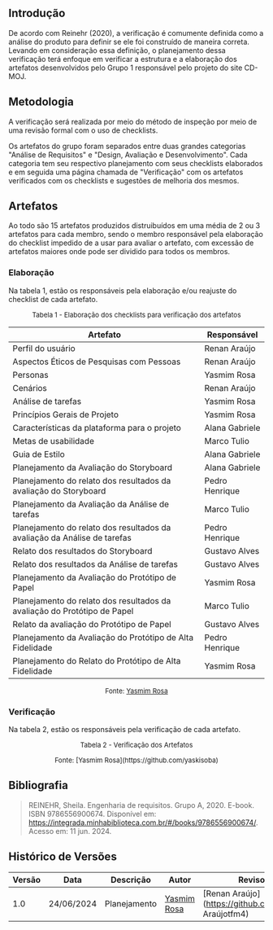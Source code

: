 ## Introdução
De acordo com Reinehr (2020), a verificação é comumente definida como a análise do produto para definir se ele foi construído de maneira correta. Levando em consideração essa definição, o planejamento dessa verificação terá enfoque em verificar a estrutura e a elaboração dos artefatos desenvolvidos pelo Grupo 1 responsável pelo projeto do site CD-MOJ.

## Metodologia
A verificação será realizada por meio do método de inspeção por meio de uma revisão formal com o uso de checklists.

Os artefatos do grupo foram separados entre duas grandes categorias "Análise de Requisitos" e "Design, Avaliação e Desenvolvimento". Cada categoria  tem seu respectivo planejamento com seus checklists elaborados e em seguida uma página chamada de "Verificação" com os artefatos verificados com os checklists e sugestões de melhoria dos mesmos.


## Artefatos
Ao todo são 15 artefatos produzidos distruibuídos em uma média de 2 ou 3 artefatos para cada membro, sendo o membro responsável pela elaboração do checklist impedido de a usar para avaliar o artefato, com excessão de artefatos maiores onde pode ser dividido para todos os membros. 

### Elaboração
Na tabela 1, estão os responsáveis pela elaboração e/ou reajuste do checklist de cada artefato.

<font size="2"><p style="text-align: center">Tabela 1 - Elaboração dos checklists para verificação dos artefatos </font>

<center>

| Artefato                                                          | Responsável |
|-----------------------------------------------------------------|-------------|
| Perfil do usuário                                               | Renan Araújo       |
| Aspectos Éticos de Pesquisas com Pessoas                        | Renan Araújo       |
| Personas                        | Yasmim Rosa       |
| Cenários                        | Renan Araújo       |
| Análise de tarefas                                              | Yasmim Rosa      |
| Princípios Gerais de Projeto                                    | Yasmim Rosa      |
| Características da plataforma para o projeto | Alana Gabriele |
| Metas de usabilidade                                            | Marco Tulio       |
| Guia de Estilo   | Alana Gabriele       |
| Planejamento da Avaliação do Storyboard                         | Alana Gabriele       |
| Planejamento do relato dos resultados da avaliação do Storyboard| Pedro Henrique       |
| Planejamento da Avaliação da Análise de tarefas                 | Marco Tulio       |
| Planejamento do relato dos resultados da avaliação da Análise de tarefas | Pedro Henrique       |
| Relato dos resultados do Storyboard                             | Gustavo Alves     |
| Relato dos resultados da Análise de tarefas                     | Gustavo Alves     |
| Planejamento da Avaliação do Protótipo de Papel                 | Yasmim Rosa      |
| Planejamento do relato dos resultados da avaliação do Protótipo de Papel | Marco Tulio       |
| Relato da avaliação do Protótipo de Papel | Gustavo Alves       |
| Planejamento da Avaliação do Protótipo de Alta Fidelidade                 | Pedro Henrique       |
| Planejamento do Relato do Protótipo de Alta Fidelidade                 |  Yasmim Rosa       |

</center>

<font size="2"><p style="text-align: center">Fonte: [Yasmim Rosa](https://github.com/yaskisoba)</p></font>

### Verificação
Na tabela 2, estão os responsáveis pela verificação de cada artefato.

<font size="2"><p style="text-align: center">Tabela 2 - Verificação dos Artefatos </font>

<center>

</center>
<font size="2"><p style="text-align: center">Fonte: [Yasmim Rosa](https://github.com/yaskisoba)</p></font>

## Bibliografia
> REINEHR, Sheila. Engenharia de requisitos. Grupo A, 2020. E-book. ISBN 9786556900674. Disponível em: https://integrada.minhabiblioteca.com.br/#/books/9786556900674/. Acesso em: 11 jun. 2024.

## Histórico de Versões

| Versão | Data       | Descrição                     | Autor                 | Revisor |
| ------ | ---------- | ----------------------------- | --------------------- | ------- |
| 1.0    | 24/06/2024 | Planejamento       | [Yasmim Rosa](https://github.com/yaskisoba) | [Renan Araújo](https://github.com/Renan Araújotfm4)|
